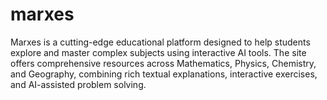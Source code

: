 # marxes
Marxes is a cutting-edge educational platform designed to help students explore and master complex subjects using interactive AI tools. The site offers comprehensive resources across Mathematics, Physics, Chemistry, and Geography, combining rich textual explanations, interactive exercises, and AI-assisted problem solving.
